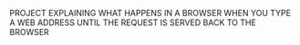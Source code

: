 PROJECT EXPLAINING WHAT HAPPENS IN A BROWSER WHEN YOU TYPE A WEB ADDRESS UNTIL THE REQUEST IS SERVED BACK TO THE BROWSER